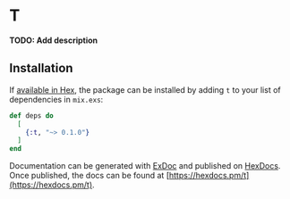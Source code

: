 # T

**TODO: Add description**

## Installation

If [available in Hex](https://hex.pm/docs/publish), the package can be installed
by adding `t` to your list of dependencies in `mix.exs`:

```elixir
def deps do
  [
    {:t, "~> 0.1.0"}
  ]
end
```

Documentation can be generated with [ExDoc](https://github.com/elixir-lang/ex_doc)
and published on [HexDocs](https://hexdocs.pm). Once published, the docs can
be found at [https://hexdocs.pm/t](https://hexdocs.pm/t).

